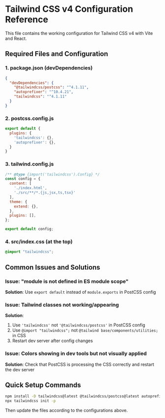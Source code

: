 # Tailwind CSS v4 Configuration Reference

This file contains the working configuration for Tailwind CSS v4 with Vite and React.

## Required Files and Configuration

### 1. package.json (devDependencies)
```json
{
  "devDependencies": {
    "@tailwindcss/postcss": "^4.1.11",
    "autoprefixer": "^10.4.21",
    "tailwindcss": "^4.1.11"
  }
}
```

### 2. postcss.config.js
```javascript
export default {
  plugins: {
    'tailwindcss': {},
    'autoprefixer': {},
  }
}
```

### 3. tailwind.config.js
```javascript
/** @type {import('tailwindcss').Config} */
const config = {
  content: [
    './index.html',
    './src/**/*.{js,jsx,ts,tsx}'
  ],
  theme: {
    extend: {},
  },
  plugins: [],
};

export default config;
```

### 4. src/index.css (at the top)
```css
@import "tailwindcss";
```

## Common Issues and Solutions

### Issue: "module is not defined in ES module scope"
**Solution**: Use `export default` instead of `module.exports` in PostCSS config

### Issue: Tailwind classes not working/appearing
**Solution**: 
1. Use `'tailwindcss'` not `'@tailwindcss/postcss'` in PostCSS config
2. Use `@import "tailwindcss";` not `@tailwind base/components/utilities;` in CSS
3. Restart dev server after config changes

### Issue: Colors showing in dev tools but not visually applied
**Solution**: Check that PostCSS is processing the CSS correctly and restart the dev server

## Quick Setup Commands
```bash
npm install -D tailwindcss@latest @tailwindcss/postcss@latest autoprefixer@latest
npx tailwindcss init -p
```

Then update the files according to the configurations above.
